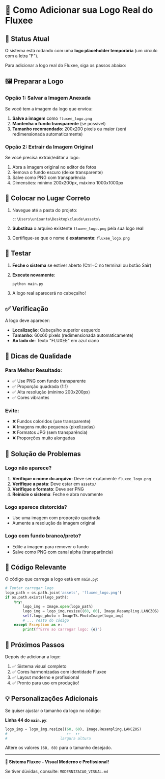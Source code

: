 # 🎨 Como Adicionar sua Logo Real do Fluxee

## 📌 Status Atual

O sistema está rodando com uma **logo placeholder temporária** (um círculo com a letra "F").

Para adicionar a logo real do Fluxee, siga os passos abaixo:

## 🖼️ Preparar a Logo

### Opção 1: Salvar a Imagem Anexada

Se você tem a imagem da logo que enviou:

1. **Salve a imagem** como `fluxee_logo.png`
2. **Mantenha o fundo transparente** (se possível)
3. **Tamanho recomendado**: 200x200 pixels ou maior (será redimensionada automaticamente)

### Opção 2: Extrair da Imagem Original

Se você precisa extrair/editar a logo:

1. Abra a imagem original no editor de fotos
2. Remova o fundo escuro (deixe transparente)
3. Salve como PNG com transparência
4. Dimensões: mínimo 200x200px, máximo 1000x1000px

## 📁 Colocar no Lugar Correto

1. Navegue até a pasta do projeto:
   ```
   c:\Users\unisanta\Desktop\claude\assets\
   ```

2. **Substitua** o arquivo existente `fluxee_logo.png` pela sua logo real

3. Certifique-se que o nome é **exatamente**: `fluxee_logo.png`

## 🚀 Testar

1. **Feche o sistema** se estiver aberto (Ctrl+C no terminal ou botão Sair)

2. **Execute novamente**:
   ```bash
   python main.py
   ```

3. A logo real aparecerá no cabeçalho!

## ✅ Verificação

A logo deve aparecer:
- **Localização**: Cabeçalho superior esquerdo
- **Tamanho**: 60x60 pixels (redimensionada automaticamente)
- **Ao lado de**: Texto "FLUXEE" em azul ciano

## 🎨 Dicas de Qualidade

### Para Melhor Resultado:

- ✅ Use PNG com fundo transparente
- ✅ Proporção quadrada (1:1)
- ✅ Alta resolução (mínimo 200x200px)
- ✅ Cores vibrantes

### Evite:

- ❌ Fundos coloridos (use transparente)
- ❌ Imagens muito pequenas (pixelizadas)
- ❌ Formatos JPG (sem transparência)
- ❌ Proporções muito alongadas

## 🔧 Solução de Problemas

### Logo não aparece?

1. **Verifique o nome do arquivo**: Deve ser exatamente `fluxee_logo.png`
2. **Verifique a pasta**: Deve estar em `assets/`
3. **Verifique o formato**: Deve ser PNG
4. **Reinicie o sistema**: Feche e abra novamente

### Logo aparece distorcida?

- Use uma imagem com proporção quadrada
- Aumente a resolução da imagem original

### Logo com fundo branco/preto?

- Edite a imagem para remover o fundo
- Salve como PNG com canal alpha (transparência)

## 📝 Código Relevante

O código que carrega a logo está em `main.py`:

```python
# Tentar carregar logo
logo_path = os.path.join('assets', 'fluxee_logo.png')
if os.path.exists(logo_path):
    try:
        logo_img = Image.open(logo_path)
        logo_img = logo_img.resize((60, 60), Image.Resampling.LANCZOS)
        self.logo_photo = ImageTk.PhotoImage(logo_img)
        # ... resto do código
    except Exception as e:
        print(f"Erro ao carregar logo: {e}")
```

## 🎯 Próximos Passos

Depois de adicionar a logo:

1. ✅ Sistema visual completo
2. ✅ Cores harmonizadas com identidade Fluxee
3. ✅ Layout moderno e profissional
4. ✅ Pronto para uso em produção!

## 💡 Personalizações Adicionais

Se quiser ajustar o tamanho da logo no código:

**Linha 44 do `main.py`**:
```python
logo_img = logo_img.resize((60, 60), Image.Resampling.LANCZOS)
#                           ↑↑  ↑↑
#                        largura altura
```

Altere os valores `(60, 60)` para o tamanho desejado.

---

**🎨 Sistema Fluxee - Visual Moderno e Profissional!**

Se tiver dúvidas, consulte: `MODERNIZACAO_VISUAL.md`
